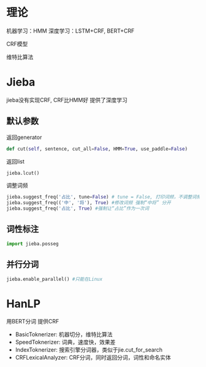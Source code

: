 # 理论
机器学习：HMM
深度学习：LSTM+CRF, BERT+CRF

CRF模型

维特比算法


# Jieba
jieba没有实现CRF, CRF比HMM好
提供了深度学习

## 默认参数
返回generator
``` python
def cut(self, sentence, cut_all=False, HMM=True, use_paddle=False)
```
返回list
```python
jieba.lcut()
```

调整词频
```python
jieba.suggest_freq('占比', tune=False) # tune = False, 打印词频，不调整词频
jieba.suggest_freq(('中', '将'), True) #修改词频 强制“中将” 分开
jieba.suggest_freq('占比', True) #强制让“占比”作为一次词
```

## 词性标注

```python
import jieba.posseg
```


## 并行分词

```python
jieba.enable_parallel() #只能在Linux
```

# HanLP
用BERT分词
提供CRF

- BasicToknerizer: 机器切分，维特比算法
- SpeedToknerizer: 词典，速度快，效果差
- IndexToknerizer: 搜索引擎分词器，类似于jie.cut_for_search
- CRFLexicalAnalyzer: CRF分词，同时返回分词，词性和命名实体
